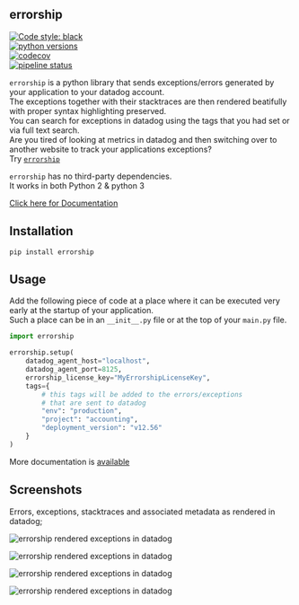 ## errorship          

[![Code style: black](https://img.shields.io/badge/code%20style-black-000000.svg)](https://gitlab.com/errorship/errorship_python)      
[![python versions](https://img.shields.io/badge/python-2.7%20%7C%203.*-blue)](https://img.shields.io/badge/python-2.7%20%7C%203.*-blue)      
[![codecov](https://codecov.io/gl/errorship/errorship_python/branch/master/graph/badge.svg?token=bTRTSMv0ji)](https://gitlab.com/errorship/errorship_python)    
[![pipeline status](https://gitlab.com/errorship/errorship_python/badges/master/pipeline.svg)](https://gitlab.com/errorship/errorship_python/-/commits/master)   
    
  
 
`errorship` is a python library that sends exceptions/errors generated by your application to your datadog account.    
The exceptions together with their stacktraces are then rendered beatifully with proper syntax highlighting preserved.     
You can search for exceptions in datadog using the tags that you had set or via full text search.     
Are you tired of looking at metrics in datadog and then switching over to another website to track your applications exceptions?    
Try [`errorship`](https://errorship.com)   

`errorship` has no third-party dependencies.  
It works in both Python 2 & python 3   


[Click here for Documentation](https://errorship.com/documentation.html)


## Installation

```shell
pip install errorship
```           


## Usage
Add the following piece of code at a place where it can be executed very early at the startup of your application.     
Such a place can be in an `__init__.py` file or at the top of your `main.py` file.   

```python
import errorship

errorship.setup(
    datadog_agent_host="localhost",
    datadog_agent_port=8125,
    errorship_license_key="MyErrorshipLicenseKey",
    tags={
        # this tags will be added to the errors/exceptions
        # that are sent to datadog
        "env": "production",
        "project": "accounting",
        "deployment_version": "v12.56"
    }
)
```    

More documentation is [available](https://errorship.com/documentation.html)     
    

## Screenshots  
Errors, exceptions, stacktraces and associated metadata as rendered in datadog;        
   
![errorship rendered exceptions in datadog](./examples/screenshots/datadog_exception.png "errorship rendered exceptions in datadog")          
   
![errorship rendered exceptions in datadog](./examples/screenshots/tutorial-main-error.png "errorship rendered exceptions in datadog")       
   
![errorship rendered exceptions in datadog](./examples/screenshots/tutorial-search-by-tags.png "errorship rendered exceptions in datadog")       
   
![errorship rendered exceptions in datadog](./examples/screenshots/tutorial-search-by-text.png "errorship rendered exceptions in datadog")       

